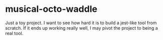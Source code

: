 # musical-octo-waddle
Just a toy project. I want to see how hard it is to build a jest-like tool from scratch. If it ends up working really well, I may pivot the project to being a real tool.
